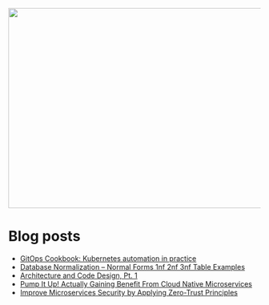 <p align="center">
  <img width="800" height="400" src="https://user-images.githubusercontent.com/64951136/116340604-a0bf5d80-a809-11eb-8a19-5a502ea7508c.png">
</p>

# Blog posts
<!-- daily.dev BOOKMARKS:START -->
- [GitOps Cookbook: Kubernetes automation in practice](https://app.daily.dev/posts/fEoqH_FjJ?utm_source=rss&utm_medium=bookmarks&utm_campaign=wUZhvhvumOE4H7BNYF6qw)
- [Database Normalization – Normal Forms 1nf 2nf 3nf Table Examples](https://app.daily.dev/posts/v2UToO2Lg?utm_source=rss&utm_medium=bookmarks&utm_campaign=wUZhvhvumOE4H7BNYF6qw)
- [Architecture and Code Design, Pt. 1](https://app.daily.dev/posts/oC9FOh1NQ?utm_source=rss&utm_medium=bookmarks&utm_campaign=wUZhvhvumOE4H7BNYF6qw)
- [Pump It Up! Actually Gaining Benefit From Cloud Native Microservices](https://app.daily.dev/posts/etNIQkW5y?utm_source=rss&utm_medium=bookmarks&utm_campaign=wUZhvhvumOE4H7BNYF6qw)
- [Improve Microservices Security by Applying Zero-Trust Principles](https://app.daily.dev/posts/gK8rtcUK4?utm_source=rss&utm_medium=bookmarks&utm_campaign=wUZhvhvumOE4H7BNYF6qw)
<!-- daily.dev BOOKMARKS:END -->